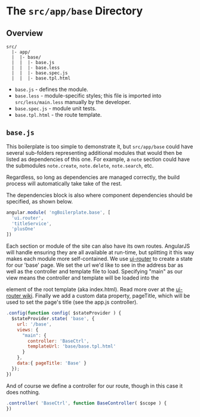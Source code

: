 # The `src/app/base` Directory

## Overview

```
src/
  |- app/
  |  |- base/
  |  |  |- base.js
  |  |  |- base.less
  |  |  |- base.spec.js
  |  |  |- base.tpl.html
```

- `base.js` - defines the module.
- `base.less` - module-specific styles; this file is imported into
  `src/less/main.less` manually by the developer.
- `base.spec.js` - module unit tests.
- `base.tpl.html` - the route template.

## `base.js`

This boilerplate is too simple to demonstrate it, but `src/app/base` could have
several sub-folders representing additional modules that would then be listed
as dependencies of this one.  For example, a `note` section could have the
submodules `note.create`, `note.delete`, `note.search`, etc.

Regardless, so long as dependencies are managed correctly, the build process
will automatically take take of the rest.

The dependencies block is also where component dependencies should be
specified, as shown below.

```js
angular.module( 'ngBoilerplate.base', [
  'ui.router',
  'titleService',
  'plusOne'
])
```

Each section or module of the site can also have its own routes. AngularJS will
handle ensuring they are all available at run-time, but splitting it this way
makes each module more self-contained. We use [ui-router](https://github.com/angular-ui/ui-router) to create
a state for our 'base' page. We set the url we'd like to see in the address bar
as well as the controller and template file to load. Specifying "main" as our view
means the controller and template will be loaded into the <div ui-view="main"/> element
of the root template (aka index.html). Read more over at the [ui-router wiki](https://github.com/angular-ui/ui-router/wiki).
Finally we add a custom data property, pageTitle, which will be used to set the page's
title (see the app.js controller).

```js
.config(function config( $stateProvider ) {
  $stateProvider.state( 'base', {
    url: '/base',
    views: {
      "main": {
        controller: 'BaseCtrl',
        templateUrl: 'base/base.tpl.html'
      }
    },
    data:{ pageTitle: 'Base' }
  });
})
```

And of course we define a controller for our route, though in this case it does
nothing.

```js
.controller( 'BaseCtrl', function BaseController( $scope ) {
})
```
